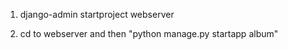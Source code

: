 1) django-admin startproject webserver

2) cd to webserver and then "python manage.py startapp album"
